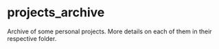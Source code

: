 # projects_archive
Archive of some personal projects. More details on each of them in their respective folder.
